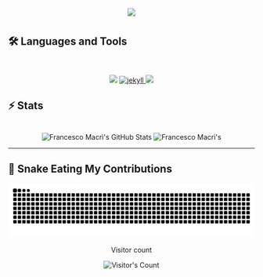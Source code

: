 <h1 align="center">
    <img src="https://readme-typing-svg.herokuapp.com/?font=Inter&size=43&center=true&vCenter=true&width=500&height=70&color=4493F8&duration=5000&lines=Hi+There!+👋;+I'm+Francesco+Macrì!;" />
</h1>


## 🛠️ Languages and Tools

<br>

<p align="center">
  <img src="https://skillicons.dev/icons?i=python,octave,matlab,r,latex" />
  <a href="https://jekyllrb.com/" target="_blank" rel="noreferrer"> <img src="https://www.vectorlogo.zone/logos/jekyllrb/jekyllrb-icon.svg" alt="jekyll" width="40" height="40"/> </a>
  <img src="https://skillicons.dev/icons?i=vscode,html,css,javascript" />
</p>


## ⚡️ Stats

<br>

<div align=center>
  <img width=390 src="https://github-readme-stats.vercel.app/api?username=francescomacri&theme=transparent&count_private=true&show_icons=true&rank_icon=github&locale=en" alt="Francesco Macrì's GitHub Stats" />
  <img width=390 src="https://github-readme-streak-stats.herokuapp.com/?user=francescomacri&theme=transparent&count_private=true&border_radius=10&locale=en" alt="Francesco Macrì's" />
  <!--
  <img width=325 src="https://github-readme-stats.vercel.app/api/top-langs?username=francescomacri&theme=transparent&layout=donut&hide=css&langs_count=8&border_radius=10&show_icons=true&locale=en" alt="Francesco Macrì's Most Used Languages" />
  -->
</div>

<hr>

##  🐍  Snake Eating My Contributions

![Snake Animation](https://github.com/francescomacri/francescomacri/blob/manual-run-output/docker/github-contribution-grid-snake-dark.svg)

<div align="center"> 
  <p>Visitor count</p>
  <img src="https://profile-counter.glitch.me/{USERNAME}/count.svg" alt="Visitor's Count" />
</div>


<!--
**francescomacri/francescomacri** is a ✨ _special_ ✨ repository because its `README.md` (this file) appears on your GitHub profile.

Here are some ideas to get you started:

- 🔭 I’m currently working on ...
- 🌱 I’m currently learning ...
- 👯 I’m looking to collaborate on ...
- 🤔 I’m looking for help with ...
- 💬 Ask me about ...
- 📫 How to reach me: ...
- 😄 Pronouns: ...
- ⚡ Fun fact: ...
-->
